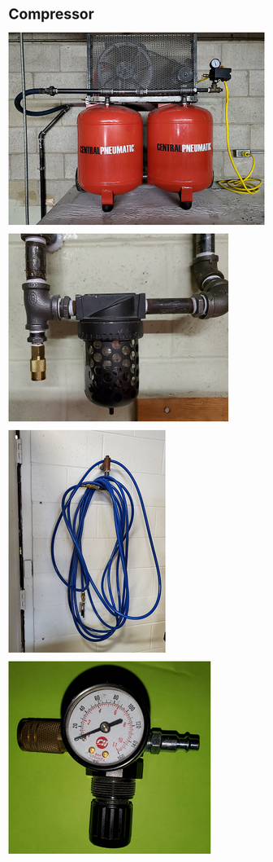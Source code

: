 # Compressor



![Franken-pressor](../.gitbook/assets/image%20%2854%29.png)



![Water seperator](../.gitbook/assets/image%20%2836%29.png)

![Metal Shop Air Station](../.gitbook/assets/image%20%287%29.png)

![Regulator  ](../.gitbook/assets/image%20%2851%29.png)



